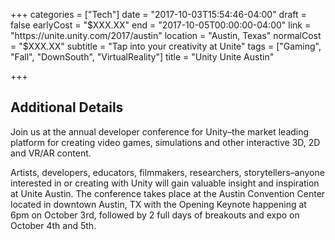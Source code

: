 +++
categories = ["Tech"]
date = "2017-10-03T15:54:46-04:00"
draft = false
earlyCost = "$XXX.XX"
end = "2017-10-05T00:00:00-04:00"
link = "https://unite.unity.com/2017/austin"
location = "Austin, Texas"
normalCost = "$XXX.XX"
subtitle = "Tap into your creativity at Unite"
tags = ["Gaming", "Fall", "DownSouth", "VirtualReality"]
title = "Unity Unite Austin"

+++
<!--more-->

## Additional Details

Join us at the annual developer conference for Unity–the market leading platform for creating video games, simulations and other interactive 3D, 2D and VR/AR content.

Artists, developers, educators, filmmakers, researchers, storytellers–anyone interested in or creating with Unity will gain valuable insight and inspiration at Unite Austin. The conference takes place at the Austin Convention Center located in downtown Austin, TX with the Opening Keynote happening at 6pm on October 3rd, followed by 2 full days of breakouts and expo on October 4th and 5th.
